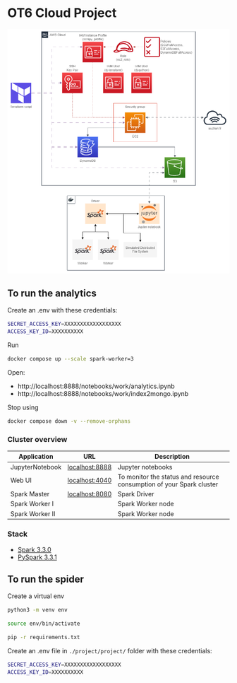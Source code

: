 # OT6 Cloud Project

![Diagram](.github/diagram.png)

## To run the analytics

Create an .env with these credentials:

```bash
SECRET_ACCESS_KEY=XXXXXXXXXXXXXXXXXX
ACCESS_KEY_ID=XXXXXXXXXX
```

Run
```bash
docker compose up --scale spark-worker=3
```

Open:
- http://localhost:8888/notebooks/work/analytics.ipynb
- http://localhost:8888/notebooks/work/index2mongo.ipynb

Stop using
```bash
docker compose down -v --remove-orphans
```


### Cluster overview

| Application     | URL                                      | Description                                                          |
| --------------- | ---------------------------------------- | -------------------------------------------------------------------- |
| JupyterNotebook | [localhost:8888](http://localhost:8888/) | Jupyter notebooks                                                    |
| Web UI          | [localhost:4040](http://localhost:4040/) | To monitor the status and resource consumption of your Spark cluster |
| Spark Master    | [localhost:8080](http://localhost:8080/) | Spark Driver                                                         |
| Spark Worker I  |                                          | Spark Worker node                                                    |
| Spark Worker II |                                          | Spark Worker node                                                    |

### Stack
- [Spark 3.3.0](https://spark.apache.org/docs/3.3.0/) 
- [PySpark 3.3.1](https://spark.apache.org/docs/3.3.1/api/python/reference/index.html) 


## To run the spider
Create a virtual env

```bash
python3 -m venv env
```

```bash
source env/bin/activate
```

```bash
pip -r requirements.txt
```

Create an .env file in ``./project/project/`` folder with these credentials:

```bash
SECRET_ACCESS_KEY=XXXXXXXXXXXXXXXXXX
ACCESS_KEY_ID=XXXXXXXXXX
```
